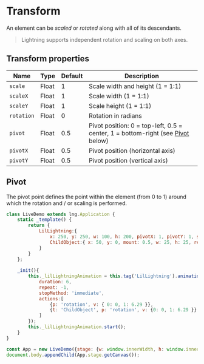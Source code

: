 # Transform

An element can be *scaled* or *rotated* along with all of its descendants.

> Lightning supports independent rotation and scaling on both axes.

## Transform properties

| Name | Type | Default | Description |
|---|---|---|---|
| `scale` | Float | 1 | Scale width and height (1 = 1:1) |
| `scaleX` | Float | 1 | Scale width (1 = 1:1) |
| `scaleY` | Float | 1 | Scale height (1 = 1:1) |
| `rotation` | Float | 0 | Rotation in radians |
| `pivot` | Float | 0.5 | Pivot position: 0 = top-left, 0.5 = center, 1 = bottom-right (see [Pivot](#Pivot) below) |
| `pivotX` | Float | 0.5 | Pivot position (horizontal axis) |
| `pivotY` | Float | 0.5 | Pivot position (vertical axis) |

## Pivot

The pivot point defines the point within the element (from 0 to 1) around which the rotation and / or scaling is performed.

```js
class LiveDemo extends lng.Application {
    static _template() {
        return {     
            LilLightning:{
                x: 250, y: 250, w: 100, h: 200, pivotX: 1, pivotY: 1, src: '/Lightning/img/LngDocs_LilLightningIdle.png',
                ChildObject:{ x: 50, y: 0, mount: 0.5, w: 25, h: 25, rect: true }
            }
        }
    };
    
    _init(){
        this._lilLightningAnimation = this.tag('LilLightning').animation({
            duration: 6,
            repeat: -1,
            stopMethod: 'immediate',
            actions:[
                {p: 'rotation', v: { 0: 0, 1: 6.29 }},
                {t: 'ChildObject', p: 'rotation', v: {0: 0, 1: 6.29 }}
            ]
        });
        this._lilLightningAnimation.start();
    }
}

const App = new LiveDemo({stage: {w: window.innerWidth, h: window.innerHeight, useImageWorker: false}});
document.body.appendChild(App.stage.getCanvas());
```